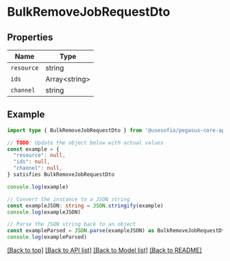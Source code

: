 
# BulkRemoveJobRequestDto


## Properties

Name | Type
------------ | -------------
`resource` | string
`ids` | Array&lt;string&gt;
`channel` | string

## Example

```typescript
import type { BulkRemoveJobRequestDto } from '@usesofia/pegasus-core-api-sdk'

// TODO: Update the object below with actual values
const example = {
  "resource": null,
  "ids": null,
  "channel": null,
} satisfies BulkRemoveJobRequestDto

console.log(example)

// Convert the instance to a JSON string
const exampleJSON: string = JSON.stringify(example)
console.log(exampleJSON)

// Parse the JSON string back to an object
const exampleParsed = JSON.parse(exampleJSON) as BulkRemoveJobRequestDto
console.log(exampleParsed)
```

[[Back to top]](#) [[Back to API list]](../README.md#api-endpoints) [[Back to Model list]](../README.md#models) [[Back to README]](../README.md)


